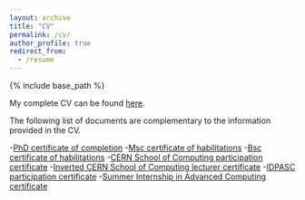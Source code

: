 ```yaml
---
layout: archive
title: "CV"
permalink: /cv/
author_profile: true
redirect_from:
  - /resume
---
```


{% include base_path %}

My complete CV can be found [here](https://ampereira90.github.io/files/cv_certificates/cv.pdf).

The following list of documents are complementary to the information provided in the CV.

-[PhD certificate of completion](https://ampereira90.github.io/files/cv_certificates/certificado_phd.pdf)
-[Msc certificate of habilitations](https://ampereira90.github.io/files/cv_certificates/habilitation_certificate_Msc.pdf)
-[Bsc certificate of habilitations](https://ampereira90.github.io/files/cv_certificates/habilitation_certificate_Bsc.pdf)
-[CERN School of Computing participation certificate](https://ampereira90.github.io/files/cv_certificates/csc_certificate.pdf)
-[Inverted CERN School of Computing lecturer certificate](https://ampereira90.github.io/files/cv_certificates/iCSC2015_lecturer_certificate.pdf)
-[IDPASC participation certificate](https://ampereira90.github.io/files/cv_certificates/idpasc_certificate.pdf)
-[Summer Internship in Advanced Computing certificate](https://ampereira90.github.io/files/cv_certificates/cert._summer_internship_in_advanced_computing.pdf)


